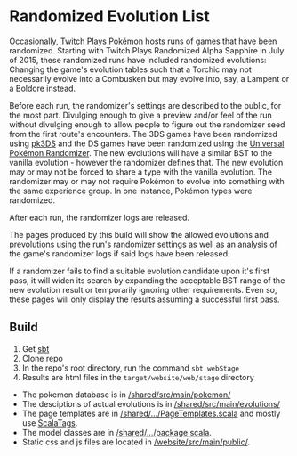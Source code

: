 # Randomized Evolution List

Occasionally, [Twitch Plays Pokémon](http://www.twitch.tv/twitchplayspokemon)
hosts runs of games that have been randomized. Starting with Twitch Plays
Randomized Alpha Sapphire in July of 2015, these randomized runs have
included randomized evolutions: Changing the game's evolution tables such that a
Torchic may not necessarily evolve into a Combusken but may evolve into, say, a
Lampent or a Boldore instead.

Before each run, the randomizer's settings are described to the public, for the
most part. Divulging enough to give a preview and/or feel of the run without
divulging enough to allow people to figure out the randomizer seed from the
first route's encounters. The 3DS games have been randomized using
[pk3DS](https://github.com/kwsch/pk3DS) and the DS games have been randomized
using the [Universal Pokémon Randomizer](https://github.com/Dabomstew/universal-pokemon-randomizer).
The new evolutions will have a similar BST to the vanilla evolution - however
the randomizer defines that. The new evolution may or may not be forced to share
a type with the vanilla evolution. The randomizer may or may not require Pokémon
to evolve into something with the same experience group. In one instance,
Pokémon types were randomized.

After each run, the randomizer logs are released.

The pages produced by this build will show the allowed evolutions and
prevolutions using the run's randomizer settings as well as an analysis of the
game's randomizer logs if said logs have been released.

If a randomizer fails to find a suitable evolution candidate upon it's first
pass, it will widen its search by expanding the acceptable BST range of the new
evolution result or temporarily ignoring other requirements. Even so, these
pages will only display the results assuming a successful first pass.


## Build

1. Get [sbt](http://www.scala-sbt.org/)
2. Clone repo
3. In the repo's root directory, run the command `sbt webStage`
4. Results are html files in the `target/website/web/stage` directory

* The pokemon database is in [/shared/src/main/pokemon/](/shared/src/main/pokemon/)
* The desciptions of actual evolutions is in [/shared/src/main/evolutions/](/shared/src/main/evolutions/)
* The page templates are in [/shared/…/PageTemplates.scala](/shared/src/main/scala/PageTemplates.scala)
  and mostly use [ScalaTags](http://www.lihaoyi.com/scalatags/).
* The model classes are in [/shared/…/package.scala](/shared/src/main/scala/package.scala).
* Static css and js files are located in [/website/src/main/public/](/website/src/main/public/).

